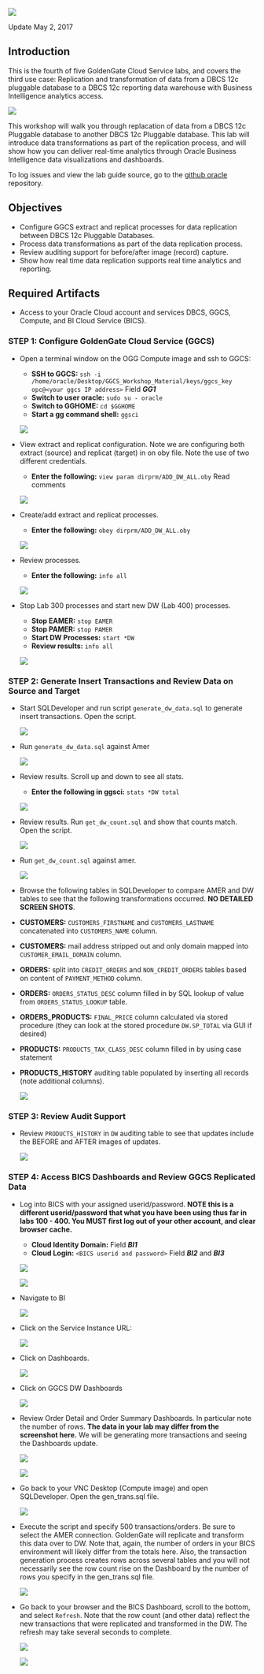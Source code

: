 ![](images/400/lab400.png)

Update May 2, 2017

## Introduction

This is the fourth of five GoldenGate Cloud Service labs, and covers the third use case: Replication and transformation of data from a DBCS 12c pluggable database to a DBCS 12c reporting data warehouse with Business Intelligence analytics access.

![](images/100/i4.png)

This workshop will walk you through replacation of data from a DBCS 12c Pluggable database to another DBCS 12c Pluggable database.  This lab will introduce data transformations as part of the replication process, and will show how you can deliver real-time analytics through Oracle Business Intelligence data visualizations and dashboards.

To log issues and view the lab guide source, go to the [github oracle](https://github.com/pcdavies/GoldenGateCloudService/tree/master/workshops/goldengate/issues) repository.

## Objectives

- Configure GGCS extract and replicat processes for data replication between DBCS 12c Pluggable Databases.
- Process data transformations as part of the data replication process.
- Review auditing support for before/after image (record) capture.
- Show how real time data replication supports real time analytics and reporting.

## Required Artifacts

- Access to your Oracle Cloud account and services DBCS, GGCS, Compute, and BI Cloud Service (BICS).

### **STEP 1**: Configure GoldenGate Cloud Service (GGCS)

- Open a terminal window on the OGG Compute image and ssh to GGCS:
	- **SSH to GGCS:** `ssh -i /home/oracle/Desktop/GGCS_Workshop_Material/keys/ggcs_key opc@<your ggcs IP address>` Field ***GG1***
	- **Switch to user oracle:** `sudo su - oracle`
    - **Switch to GGHOME:** `cd $GGHOME`
	- **Start a gg command shell:** `ggsci`

    ![](images/400/i1.png)

- View extract and replicat configuration.  Note we are configuring both extract (source) and replicat (target) in on oby file.  Note the use of two different credentials.
    - **Enter the following:** `view param dirprm/ADD_DW_ALL.oby`  Read comments

    ![](images/400/i2.png)

- Create/add extract and replicat processes.
    - **Enter the following:** `obey dirprm/ADD_DW_ALL.oby`

    ![](images/400/i3.png)

- Review processes.
    - **Enter the following:** `info all`

    ![](images/400/i4.png)

- Stop Lab 300 processes and start new DW (Lab 400) processes.
    - **Stop EAMER:** `stop EAMER`
    - **Stop PAMER:** `stop PAMER`
    - **Start DW Processes:** `start *DW`
    - **Review results:** `info all`

    ![](images/400/i5.png)

### **STEP 2**: Generate Insert Transactions and Review Data on Source and Target

- Start SQLDeveloper and run script `generate_dw_data.sql` to generate insert transactions.  Open the script.
 
    ![](images/400/i6.png)

- Run `generate_dw_data.sql` against Amer

    ![](images/400/i7.png)

- Review results.  Scroll up and down to see all stats.
    - **Enter the following in ggsci:** `stats *DW total`

    ![](images/400/i8.png)

- Review results.  Run `get_dw_count.sql` and show that counts match.  Open the script.

    ![](images/400/i9.png)

- Run `get_dw_count.sql` against amer.

    ![](images/400/i10.png)

- Browse the following tables in SQLDeveloper to compare AMER and DW tables to see that the following transformations occurred.  **NO DETAILED SCREEN SHOTS**.
- **CUSTOMERS:** `CUSTOMERS_FIRSTNAME` and `CUSTOMERS_LASTNAME` concatenated into `CUSTOMERS_NAME` column.
- **CUSTOMERS:** mail address stripped out and only domain mapped into `CUSTOMER_EMAIL_DOMAIN` column.
- **ORDERS:** split into `CREDIT_ORDERS` and `NON_CREDIT_ORDERS` tables based on content of  `PAYMENT_METHOD` column.
- **ORDERS:** `ORDERS_STATUS_DESC` column filled in by SQL lookup of value from `ORDERS_STATUS_LOOKUP` table.
- **ORDERS_PRODUCTS:** `FINAL_PRICE` column calculated via stored procedure (they can look at the stored procedure `DW.SP_TOTAL` via GUI if desired)
- **PRODUCTS:**  `PRODUCTS_TAX_CLASS_DESC` column filled in by using case statement
- **PRODUCTS_HISTORY** auditing table populated by inserting all records (note additional columns).

    ![](images/400/i11.png)

### **STEP 3**: Review Audit Support

- Review `PRODUCTS_HISTORY` in `DW` auditing table to see that updates include the BEFORE and AFTER images of updates.

    ![](images/400/i14.png)

### **STEP 4**: Access BICS Dashboards and Review GGCS Replicated Data

- Log into BICS with your assigned userid/password.  **NOTE this is a different userid/password that what you have been using thus far in labs 100 - 400.  You MUST first log out of your other account, and clear browser cache.**
    - **Cloud Identity Domain:** <IdentityDomainBI> Field ***BI1***
    - **Cloud Login:**  `<BICS userid and password>` Field ***BI2*** and ***BI3***

    ![](images/400/i15.png)

    ![](images/400/i16.png)

- Navigate to BI

    ![](images/400/i17.png)

- Click on the Service Instance URL:

    ![](images/400/i18.png)

- Click on Dashboards.

    ![](images/400/i19.png)

- Click on GGCS DW Dashboards

    ![](images/400/i20.png)

- Review Order Detail and Order Summary Dashboards.  In particular note the number of rows.  **The data in your lab may differ from the screenshot here.**  We will be generating more transactions and seeing the Dashboards update.

    ![](images/400/i21.png)

    ![](images/400/i22.png)

- Go back to your VNC Desktop (Compute image) and open SQLDeveloper.  Open the gen_trans.sql file.

    ![](images/400/i23.png)

- Execute the script and specify 500 transactions/orders.  Be sure to select the AMER connection.  GoldenGate will replicate and transform this data over to DW.  Note that, again, the number of orders in your BICS environment will likely differ from the totals here.  Also, the transaction generation process creates rows across several tables and you will not necessarily see the row count rise on the Dashboard by the number of rows you specify in the gen_trans.sql file.

    ![](images/400/i24.png)

- Go back to your browser and the BICS Dashboard, scroll to the bottom, and select `Refresh`.  Note that the row count (and other data) reflect the new transactions that were replicated and transformed in the DW.  The refresh may take several seconds to complete.

    ![](images/400/i25.png)

    ![](images/400/i26.png)